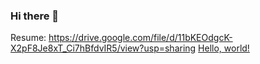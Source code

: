 ### Hi there 👋

Resume: https://drive.google.com/file/d/11bKEOdgcK-X2pF8Je8xT_Ci7hBfdvIR5/view?usp=sharing
<a href="http://example.com/" target="_blank">Hello, world!</a>
<!--
**Abhinavnj/Abhinavnj** is a ✨ _special_ ✨ repository because its `README.md` (this file) appears on your GitHub profile.

Here are some ideas to get you started:

- 🔭 I’m currently working on ...
- 🌱 I’m currently learning ...
- 👯 I’m looking to collaborate on ...
- 🤔 I’m looking for help with ...
- 💬 Ask me about ...
- 📫 How to reach me: ...
- 😄 Pronouns: ...
- ⚡ Fun fact: ...
-->
